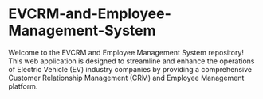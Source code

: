# EVCRM-and-Employee-Management-System
Welcome to the EVCRM and Employee Management System repository! This web application is designed to streamline and enhance the operations of Electric Vehicle (EV) industry companies by providing a comprehensive Customer Relationship Management (CRM) and Employee Management platform.
